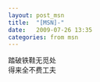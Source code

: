 ```yaml
---
layout: post_msn
title:  "[MSN]-"
date:   2009-07-26 13:35
categories: from msn
---
```

踏破铁鞋无觅处  
得来全不费工夫